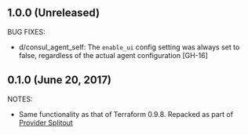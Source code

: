 ## 1.0.0 (Unreleased)

BUG FIXES:

* d/consul_agent_self: The `enable_ui` config setting was always set to false, regardless of the actual agent configuration [GH-16]

## 0.1.0 (June 20, 2017)

NOTES:

* Same functionality as that of Terraform 0.9.8. Repacked as part of [Provider Splitout](https://www.hashicorp.com/blog/upcoming-provider-changes-in-terraform-0-10/)
